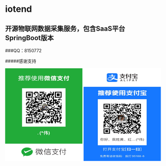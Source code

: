 # iotend
## 开源物联网数据采集服务，包含SaaS平台  SpringBoot版本
###QQ：8150772


#####感谢支持
<br/>
<div  align="center">    
    <img src="doc/images/微信收款.jpg" width = 250 height = 300 />
    <img src="doc/images/支付宝收款.jpg" width = 250 height = 300 />
</div>
